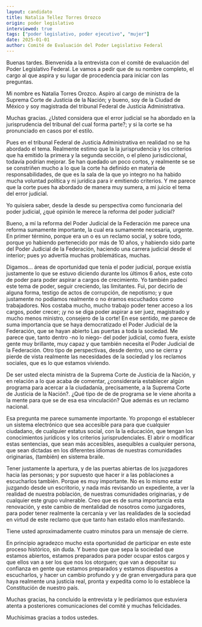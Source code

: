 ```yaml
---
layout: candidato
title: Natalia Tellez Torres Orozco
origin: poder legislativo
interviewed: true
tags: ["poder legislativo, poder ejecutivo", "mujer"]
date: 2025-01-01
author: Comité de Evaluación del Poder Legislativo Federal
---
```


Buenas tardes. Bienvenida a la entrevista con el comité de evaluación del Poder Legislativo Federal. Le vamos a pedir que de su nombre completo, el cargo al que aspira y su lugar de procedencia para iniciar con las preguntas.

Mi nombre es Natalia Torres Orozco. Aspiro al cargo de ministra de la Suprema Corte de Justicia de la Nación; y bueno, soy de la Ciudad de México y soy magistrada del tribunal Federal de Justicia Administrativa.

Muchas gracias. ¿Usted considera que el error judicial se ha abordado en la jurisprudencia del tribunal del cual forma parte?; y si la corte se ha pronunciado en casos por el estilo.

Pues en el tribunal Federal de Justicia Administrativa en realidad no se ha abordado el tema. Realmente estimo que la la jurisprudencia y los criterios que ha emitido la primera y la segunda sección, o el pleno jurisdiccional, todavía podrían mejorar. Se han quedado un poco cortos, y realmente se se se constriñen mucho a lo que la corte ha definido en materia de responsabilidades, de que es la sala de la que yo integro no ha habido mucha voluntad política y ni jurídica para ir emitiendo criterios. Y me parece que la corte pues ha abordado de manera muy sumera, a mi juicio el tema del error judicial.

Yo quisiera saber, desde la desde su perspectiva como funcionaria del poder judicial, ¿qué opinión le merece la reforma del poder judicial?

Bueno, a mí la reforma del Poder Judicial de la Federación me parece una reforma sumamente importante, la cual era sumamente necesaria, urgente. En primer término, porque era un o es un reclamo social, y sobre todo, porque yo habiendo pertenecido por más de 10 años, y habiendo sido parte del Poder Judicial de la Federación, haciendo una carrera judicial desde el interior; pues yo advertía muchas problemáticas, muchas.

Digamos… áreas de oportunidad que tenía el poder judicial, porque existía justamente lo que se estuvo diciendo durante los últimos 6 años, este coto de poder para poder aspirar a cargos de crecimiento. Yo también padecí este tema de poder, seguir creciendo, las limitantes. Fui, por decirlo de alguna forma, testigo de actos de corrupción, de nepotismo; y que justamente no podíamos realmente o no éramos escuchados como trabajadores. 
Nos costaba mucho, mucho trabajo poder tener acceso a los cargos, poder crecer; ¡y no se diga poder aspirar a ser juez, magistrado y mucho menos ministro, consejero de la corte! En ese sentido, me parece de suma importancia que se haya democratizado el Poder Judicial de la Federación, que se hayan abierto Las puertas a toda la sociedad. 
Me parece que, tanto dentro -no lo niego- del poder judicial, como fuera, existe gente muy brillante, muy capaz y que también necesita el Poder Judicial de la Federación. Otro tipo de perspectivas, desde dentro, uno se cierra y pierde de vista realmente las necesidades de la sociedad y los reclamos sociales, que es lo que estamos viviendo.

De ser usted electa ministra de la Suprema Corte de Justicia de la Nación, y en relación a lo que acaba de comentar, ¿consideraría establecer algún programa para acercar a la ciudadanía, precisamente, a la Suprema Corte de Justicia de la Nación?. ¿Qué tipo de de de programa se le viene ahorita a la mente para que  se de esa esa vinculación? Que además es un reclamo nacional.

Esa pregunta me parece sumamente importante. Yo propongo el establecer un sistema electrónico que sea accesible para para que cualquier ciudadano, de cualquier estatus social, con la la educación, que tengan los conocimientos jurídicos y los criterios jurisprudenciales. El abrir o modificar estas sentencias, que sean más accesibles, asequibles a cualquier persona, que sean dictadas en los diferentes idiomas de nuestras comunidades originarias, (también) en sistema braile.

Tener justamente la apertura, y de las puertas abiertas de los juzgadores hacia las personas; y por supuesto que hacer ir a las poblaciones a escucharlos también. Porque es muy importante. No es lo mismo estar juzgando desde un escritorio, y nada más revisando un expediente, a ver la realidad de nuestra población, de nuestras comunidades originarias, y de cualquier este grupo vulnerable.
Creo que es de suma importancia esta renovación, y este cambio de mentalidad de nosotros como juzgadores, para poder tener realmente la cercanía y ver las realidades de la sociedad en virtud de este reclamo que que tanto han estado ellos manifestando.

Tiene usted aproximadamente cuatro minutos para un mensaje de cierre.

En principio agradezco mucho esta oportunidad de participar en este este proceso histórico, sin duda. Y bueno que que sepa la sociedad que estamos abiertos, estamos preparados para poder ocupar estos cargos y que ellos van a ser los que nos los otorguen; que van a depositar su confianza en gente que estamos preparados y estamos dispuestos a escucharlos, y hacer un cambio profundo y y de gran envergadura para que haya realmente una justicia real, pronta y expedita como lo lo establece la Constitución de nuestro país.

Muchas gracias, ha concluido la entrevista y le pediríamos que estuviera atenta a posteriores comunicaciones del comité y muchas felicidades.

Muchísimas gracias a todos ustedes.

